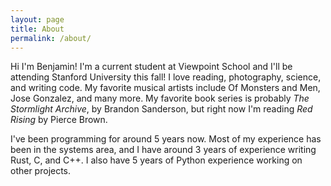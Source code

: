 ```yaml
---
layout: page
title: About
permalink: /about/
---
```


Hi I'm Benjamin! I'm a current student at Viewpoint School and I'll be attending
Stanford University this fall! I love reading, photography, science, and writing code.
My favorite musical artists include Of Monsters and Men, Jose Gonzalez, and many more.
My favorite book series is probably _The Stormlight Archive_, by Brandon Sanderson,
but right now I'm reading _Red Rising_ by Pierce Brown.

I've been programming for around 5 years now. Most of my experience has been in the
systems area, and I have around 3 years of experience writing Rust, C, and C++. I also
have 5 years of Python experience working on other projects.
